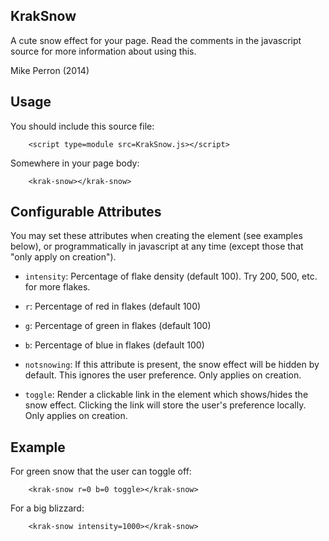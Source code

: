 KrakSnow
--------

A cute snow effect for your page. Read the comments in the javascript
source for more information about using this.

Mike Perron (2014)

Usage
-----

You should include this source file:
```
	<script type=module src=KrakSnow.js></script>
```

Somewhere in your page body:
```
	<krak-snow></krak-snow>
```


Configurable Attributes
-----------------------

You may set these attributes when creating the element (see examples below), or
programmatically in javascript at any time (except those that "only apply on
creation").

- `intensity`: Percentage of flake density (default 100). Try 200, 500, etc. for more flakes.

- `r`: Percentage of red in flakes (default 100)
- `g`: Percentage of green in flakes (default 100)
- `b`: Percentage of blue in flakes (default 100)

- `notsnowing`: If this attribute is present, the snow effect will be hidden by default. This ignores the user preference. Only applies on creation.

- `toggle`: Render a clickable link in the <krak-snow> element which shows/hides the snow effect. Clicking the link will store the user's preference locally. Only applies on creation.


Example
-------

For green snow that the user can toggle off:

```
	<krak-snow r=0 b=0 toggle></krak-snow>
```

For a big blizzard:
```
	<krak-snow intensity=1000></krak-snow>
```
